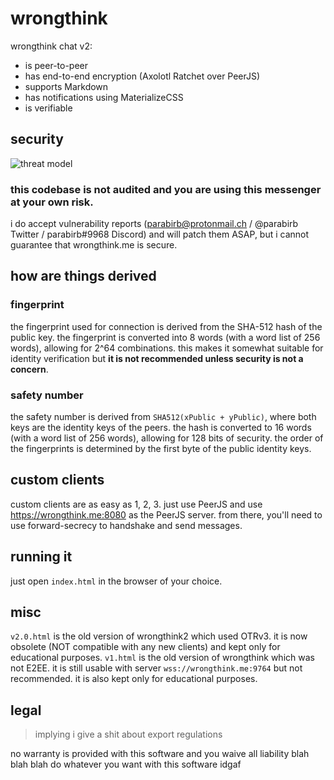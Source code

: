 # wrongthink

wrongthink chat v2:
* is peer-to-peer
* has end-to-end encryption (Axolotl Ratchet over PeerJS)
* supports Markdown
* has notifications using MaterializeCSS
* is verifiable

## security
![threat model](https://raw.githubusercontent.com/parabirb/wrongthink/master/threat%20model.png)

### this codebase is not audited and you are using this messenger at your own risk.

i do accept vulnerability reports (parabirb@protonmail.ch / @parabirb Twitter / parabirb#9968 Discord) and will patch them ASAP, but i cannot guarantee that wrongthink.me is secure.

## how are things derived
### fingerprint
the fingerprint used for connection is derived from the SHA-512 hash of the public key. the fingerprint is converted into 8 words (with a word list of 256 words), allowing for 2^64 combinations. this makes it somewhat suitable for identity verification but **it is not recommended unless security is not a concern**.
### safety number
the safety number is derived from `SHA512(xPublic + yPublic)`, where both keys are the identity keys of the peers. the hash is converted to 16 words (with a word list of 256 words), allowing for 128 bits of security. the order of the fingerprints is determined by the first byte of the public identity keys.

## custom clients
custom clients are as easy as 1, 2, 3. just use PeerJS and use https://wrongthink.me:8080 as the PeerJS server. from there, you'll need to use forward-secrecy to handshake and send messages.

## running it
just open `index.html` in the browser of your choice.

## misc
`v2.0.html` is the old version of wrongthink2 which used OTRv3. it is now obsolete (NOT compatible with any new clients) and kept only for educational purposes. `v1.html` is the old version of wrongthink which was not E2EE. it is still usable with server `wss://wrongthink.me:9764` but not recommended. it is also kept only for educational purposes.

## legal
>implying i give a shit about export regulations

no warranty is provided with this software and you waive all liability blah blah blah do whatever you want with this software idgaf
